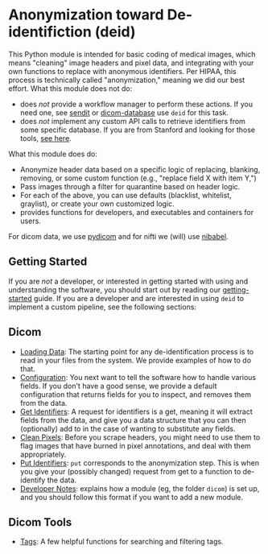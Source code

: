 # Anonymization toward De-identifiction (deid)

This Python module is intended for basic coding of medical images, which means "cleaning" image headers and pixel data, and integrating with your own functions to replace with anonymous identifiers. Per HIPAA, this process is technically called "anonymization," meaning we did our best effort. What this module does not do:

 - does *not* provide a workflow manager to perform these actions. If you need one, see [sendit](https://www.github.com/pydicom/sendit) or [dicom-database](https://www.github.com/pydicom/dicom-database) use `deid` for this task.
 - does *not* implement any custom API calls to retrieve identifiers from some specific database. If you are from Stanford and looking for those tools, [see here](https://www.github.com/vsoch/som).

What this module does do:

 - Anonymize header data based on a specific logic of replacing, blanking, removing, or some custom function (e.g., "replace field X with item Y,")
 - Pass images through a filter for quarantine based on header logic.
 - For each of the above, you can use defaults (blacklist, whitelist, graylist), or create your own customized logic.
 - provides functions for developers, and executables and containers for users.

For dicom data, we use [pydicom](https://www.github.com/pydicom/pydicom) and for nifti we (will) use [nibabel](http://nipy.org/nibabel/).

## Getting Started
If you are *not* a developer, or interested in getting started with using and understanding the software, you should start out by reading our [getting-started](getting-started.md) guide.  If you are a developer and are interested in using `deid` to implement a custom pipeline, see the following sections:


## Dicom

 - [Loading Data](loading.md): The starting point for any de-identification process is to read in your files from the system. We provide examples of how to do that.
 - [Configuration](config.md): You next want to tell the software how to handle various fields. If you don't have a good sense, we provide a default configuration that returns fields for you to inspect, and removes them from the data.
 - [Get Identifiers](get.md): A request for identifiers is a get, meaning it will extract fields from the data, and give you a data structure that you can then (optionally) add to in the case of wanting to substitute any fields.
 - [Clean Pixels](pixels.md): Before you scrape headers, you might need to use them to flag images that have burned in pixel annotations, and deal with them appropriately.
 - [Put Identifiers](put.md): `put` corresponds to the anonymization step. This is when you give your (possibly changed) request from get to a function to de-identify the data.
 - [Developer Notes](developer.md): explains how a module (eg, the folder `dicom`) is set up, and you should follow this format if you want to add a new module.


## Dicom Tools
 - [Tags](tags.md): A few helpful functions for searching and filtering tags.
